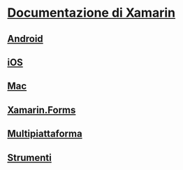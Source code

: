# [Documentazione di Xamarin](index.yml)
## [Android](android/index.yml)
## [iOS](ios/index.yml)
## [Mac](mac/index.yml)
## [Xamarin.Forms](xamarin-forms/index.yml)
## [Multipiattaforma](cross-platform/index.yml)
## [Strumenti](tools/index.yml)
